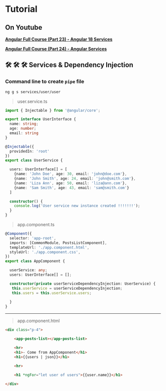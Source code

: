 # Tutorial

## On Youtube  
**[Angular Full Course (Part 23) - Angular 18 Services](https://www.youtube.com/watch?v=Ph6eqQU2O3c&list=PLG6SdLSnBhdWj797VAEvABNYIBEaVQnfF&index=6)**  

**[Angular Full Course (Part 24) - Angular Services](https://www.youtube.com/watch?v=9Nkzl0H8hmI&list=PLG6SdLSnBhdWj797VAEvABNYIBEaVQnfF&index=6)**  


## 🛠️ 🛠️ 🛠️  Services & Dependency Injection    

### Command line to create `pipe` file  
```bash
ng g s services/user/user
```  

> user.service.ts  

```ts
import { Injectable } from '@angular/core';

export interface UserInterface {
  name: string;
  age: number;
  email: string
}

@Injectable({
  providedIn: 'root'
})
export class UserService {

  users: UserInterface[] = [
    {name: 'John Doe', age: 30, email: 'john@doe.com'},
    {name: 'John Smith', age: 24, email: 'john@smith.com'},
    {name: 'Liza Ann', age: 50, email: 'liza@ann.com'},
    {name: 'Sam Smith', age: 43, email: 'sam@smith.com'}
  ]

  constructor() { 
    console.log('User service new instance created !!!!!!!');
  }
}
```  

> app.component.ts

```ts
@Component({
  selector: 'app-root',
  imports: [CommonModule, PostsListComponent],
  templateUrl: './app.component.html',
  styleUrl: './app.component.css',
})
export class AppComponent {

  userService: any;
  users: UserInterface[] = [];

  constructor(private userServiceDependencyInjection: UserService) {
   this.userService = userServiceDependencyInjection;
   this.users = this.userService.users;
   
  }
}
```  

---  

> app.component.html

```html
<div class="p-4">

    <app-posts-list></app-posts-list>

    <hr>
    <h1>- Come from AppComponent</h1>
    <h1>{{users | json}}</h1>

    <hr>
    
    <h1 *ngFor="let user of users">{{user.name}}</h1>

</div>
```  

